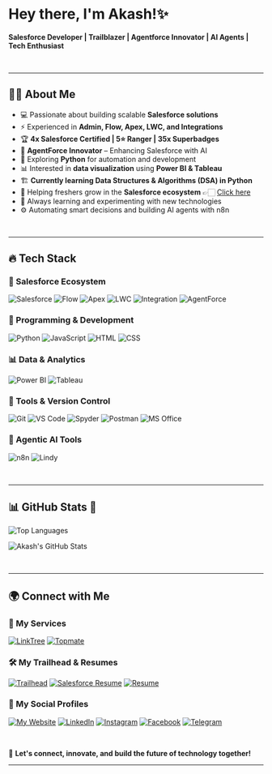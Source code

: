 # Hey there, I'm Akash!✨


**Salesforce Developer  |  Trailblazer |  Agentforce Innovator  |  AI Agents  |  Tech Enthusiast**

<br>     
    
---   
       
## 👨‍💻 About Me       
      
- 💻 Passionate about building scalable **Salesforce solutions**
- ⚡ Experienced in **Admin, Flow, Apex, LWC, and Integrations**     
- 🏆 **4x Salesforce Certified | 5⭐ Ranger | 35x Superbadges**
- 🤖 **AgentForce Innovator** – Enhancing Salesforce with AI 
- 🐍 Exploring **Python** for automation and development    
- 📊 Interested in **data visualization** using **Power BI & Tableau**  
- 🏗️ **Currently learning Data Structures & Algorithms (DSA) in Python**  
- 🤝 Helping freshers grow in the **Salesforce ecosystem**  👉🏻 [Click here](your-topmate-url)  
- 📖 Always learning and experimenting with new technologies
- ⚙️ Automating smart decisions and building AI agents with n8n

<br>

---

## 🔥 Tech Stack  

### 🚀 Salesforce Ecosystem  
![Salesforce](https://img.shields.io/badge/Salesforce-00A1E0?style=for-the-badge&logo=salesforce&logoColor=white)  ![Flow](https://img.shields.io/badge/Flow-FF9900?style=for-the-badge&logo=salesforce&logoColor=white)  ![Apex](https://img.shields.io/badge/Apex-430098?style=for-the-badge&logo=salesforce&logoColor=white) ![LWC](https://img.shields.io/badge/LWC-0176D3?style=for-the-badge&logo=salesforce&logoColor=white)  ![Integration](https://img.shields.io/badge/Integration-FF5733?style=for-the-badge&logo=salesforce&logoColor=white)  ![AgentForce](https://img.shields.io/badge/AgentForce-430098?style=for-the-badge&logo=salesforce&logoColor=white)  



### 🐍 Programming & Development  
![Python](https://img.shields.io/badge/Python-3776AB?style=for-the-badge&logo=python&logoColor=white)  ![JavaScript](https://img.shields.io/badge/JavaScript-F7DF1E?style=for-the-badge&logo=javascript&logoColor=black)  ![HTML](https://img.shields.io/badge/HTML5-E34F26?style=for-the-badge&logo=html5&logoColor=white)  ![CSS](https://img.shields.io/badge/CSS3-1572B6?style=for-the-badge&logo=css3&logoColor=white)  


### 📊 Data & Analytics  
![Power BI](https://img.shields.io/badge/Power%20BI-F2C811?style=for-the-badge&logo=power-bi&logoColor=black)  ![Tableau](https://img.shields.io/badge/Tableau-E97627?style=for-the-badge&logo=tableau&logoColor=white)  


### 🔧 Tools & Version Control  
![Git](https://img.shields.io/badge/Git-F05032?style=for-the-badge&logo=git&logoColor=white)  ![VS Code](https://img.shields.io/badge/VS%20Code-007ACC?style=for-the-badge&logo=visual-studio-code&logoColor=white)  ![Spyder](https://img.shields.io/badge/Spyder-FF0000?style=for-the-badge&logo=spyder-ide&logoColor=white)  ![Postman](https://img.shields.io/badge/Postman-FF6C37?style=for-the-badge&logo=postman&logoColor=white)  ![MS Office](https://img.shields.io/badge/MS%20Office-D83B01?style=for-the-badge&logo=microsoft-office&logoColor=white) 

### 🤖 Agentic AI Tools
 ![n8n](https://img.shields.io/badge/n8n-FF0000?style=for-the-badge&logo=n8n-ide&logoColor=white)   ![Lindy](https://img.shields.io/badge/Lindy-F7DF1E?style=for-the-badge&logo=Lindy&logoColor=black)


<br>

---

## 📊 GitHub Stats 🌱    

![Top Languages](https://github-readme-stats.vercel.app/api/top-langs/?username=akash15-dev&layout=compact&theme=radical)  

![Akash's GitHub Stats](https://github-readme-stats.vercel.app/api?username=akash15-dev&show_icons=true&theme=radical)  

<br>

---

## 🌍 Connect with Me  
 

### 💼 My Services  

[![LinkTree](https://img.shields.io/badge/LinkTree-39E09B?style=for-the-badge&logo=linktree&logoColor=white)](your-linktree-url)  [![Topmate](https://img.shields.io/badge/Topmate-FF5722?style=for-the-badge&logo=topmate&logoColor=white)](your-topmate-url)  

### 🛠 My Trailhead & Resumes  

[![Trailhead](https://img.shields.io/badge/Trailhead-00A1E0?style=for-the-badge&logo=salesforce&logoColor=white)](your-trailhead-url)  [![Salesforce Resume](https://img.shields.io/badge/Salesforce%20Resume-FF9900?style=for-the-badge&logo=salesforce&logoColor=white)](your-salesforce-resume-url)  [![Resume](https://img.shields.io/badge/Resume-4CAF50?style=for-the-badge&logo=read-the-docs&logoColor=white)](your-resume-url)

### 🔗 My Social Profiles

[![My Website](https://img.shields.io/badge/My%20Website-FF5722?style=for-the-badge&logo=google-chrome&logoColor=white)](your-website-url)  [![LinkedIn](https://img.shields.io/badge/LinkedIn-0077B5?style=for-the-badge&logo=linkedin&logoColor=white)](your-linkedin-url)  [![Instagram](https://img.shields.io/badge/Instagram-E4405F?style=for-the-badge&logo=instagram&logoColor=white)](your-instagram-url)  [![Facebook](https://img.shields.io/badge/Facebook-1877F2?style=for-the-badge&logo=facebook&logoColor=white)](your-facebook-url)  [![Telegram](https://img.shields.io/badge/Telegram-26A5E4?style=for-the-badge&logo=telegram&logoColor=white)](your-telegram-url)  

<br>

🚀 **Let's connect, innovate, and build the future of technology together!**  

---

